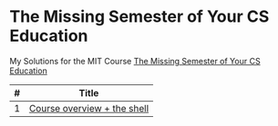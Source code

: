 # The Missing Semester of Your CS Education
My Solutions for the MIT Course [The Missing Semester of Your CS Education](https://missing.csail.mit.edu/)

| # | Title |
| - | ----- |
|1|[Course overview + the shell](01.Course-overview-plus-the-shell)|